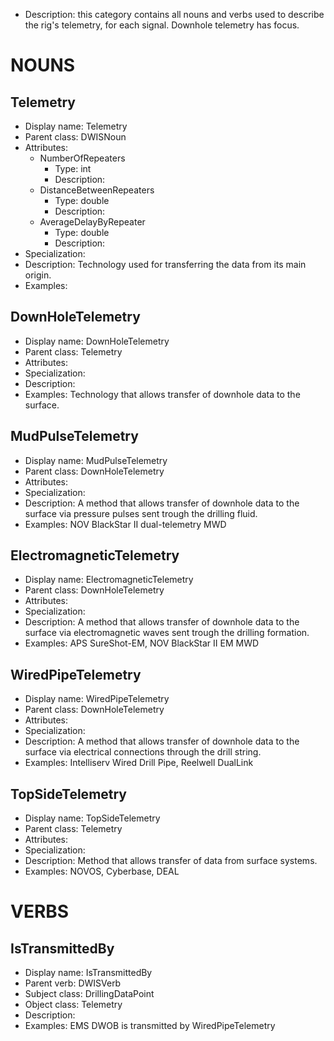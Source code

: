 - Description:  this category contains all nouns and verbs used to describe the rig's telemetry, for each signal. Downhole telemetry has focus.

# NOUNS
## Telemetry <!-- NOUN -->
- Display name: Telemetry
- Parent class: DWISNoun
- Attributes:
  - NumberOfRepeaters
    - Type: int
    - Description: 
  - DistanceBetweenRepeaters
    - Type: double
    - Description:
  - AverageDelayByRepeater
    - Type: double
    - Description: 
- Specialization:
- Description: Technology used for transferring the data from its main origin. 
- Examples:
## DownHoleTelemetry <!-- NOUN -->
- Display name: DownHoleTelemetry
- Parent class: Telemetry
- Attributes:
- Specialization:
- Description: 
- Examples: Technology that allows transfer of downhole data to the surface.
## MudPulseTelemetry <!-- NOUN -->
- Display name: MudPulseTelemetry
- Parent class: DownHoleTelemetry
- Attributes:
- Specialization:
- Description: A method that allows transfer of downhole data to the surface via pressure pulses sent trough the drilling fluid.
- Examples: NOV BlackStar II dual-telemetry MWD
## ElectromagneticTelemetry <!-- NOUN -->
- Display name: ElectromagneticTelemetry
- Parent class: DownHoleTelemetry
- Attributes:
- Specialization:
- Description: A method that allows transfer of downhole data to the surface via electromagnetic waves sent trough the drilling formation.
- Examples: APS SureShot-EM, NOV BlackStar II EM MWD
## WiredPipeTelemetry <!-- NOUN -->
- Display name: WiredPipeTelemetry
- Parent class: DownHoleTelemetry
- Attributes:
- Specialization:
- Description: A method that allows transfer of downhole data to the surface via electrical connections through the drill string.
- Examples: Intelliserv Wired Drill Pipe, Reelwell DualLink
## TopSideTelemetry <!-- NOUN -->
- Display name: TopSideTelemetry
- Parent class: Telemetry
- Attributes:
- Specialization:
- Description: Method that allows transfer of data from surface systems.
- Examples: NOVOS, Cyberbase, DEAL


# VERBS
## IsTransmittedBy <!-- VERB -->
- Display name: IsTransmittedBy
- Parent verb: DWISVerb
- Subject class: DrillingDataPoint
- Object class: Telemetry
- Description: 
- Examples: EMS DWOB is transmitted by WiredPipeTelemetry

